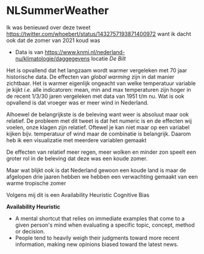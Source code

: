 # NLSummerWeather
Ik was benieuwd over deze tweet https://twitter.com/whoebert/status/1432757193871400972
want ik dacht ook dat de zomer van 2021 koud was 

- Data is van https://www.knmi.nl/nederland-nu/klimatologie/daggegevens 
  locatie _De Bilt_
 

Het is opvallend dat het langzaam wordt warmer vergeleken met 70 jaar historische data. 
De effecten van _global warming_ zijn in dat manier zichtbaar. Het is warmer eigenlijk ongeacht van welke temperatuur variable je kijkt _i.e._ alle indicatoren: mean, min and max temperaturen zijn hoger in de recent 1/3/30 jaren vergeleken met data van 1951 t/m nu. Wat is ook opvallend is dat vroeger was er meer wind in Nederland. 


Alhoewel de belangrijkste is de beleving want weer is absoluut maar ook relatief. De probleem met dit tweet is dat het numeric is en de effecten wij voelen, onze klagen zijn relatief. Oftewel je kan niet maar op een variabel kijken bijv. temperatuur of wind maar de combinatie is belangrijk. Daarom heb ik een visualizatie met meerdere variablen gemaakt

De effecten van relatief meer regen, meer wolken en minder zon speelt een groter rol in de beleving dat deze was een koude zomer.


Maar wat blijkt ook is dat Nederland gewoon een koude land is maar de afgelopen drie jaaren hebben we hebben een verwachting gemaakt van een warme tropische zomer

Volgens mij dit is een Availability Heuristic Cognitive Bias 

**Availability Heuristic**

- A mental shortcut that relies on immediate examples that come to a given person's mind when evaluating a specific topic, concept, method or decision.
- People tend to heavily weigh their judgments toward more recent information, making new opinions biased toward the latest news.
